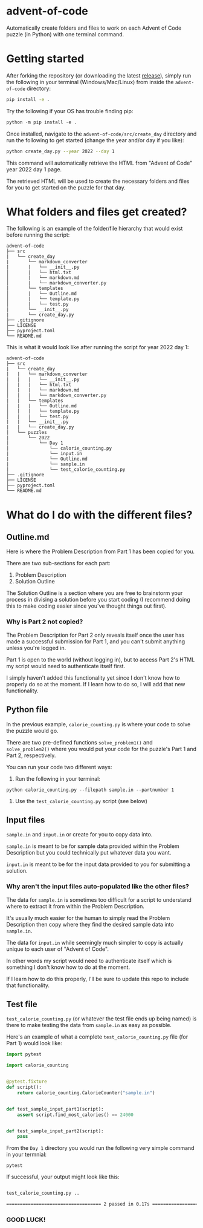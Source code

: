 # advent-of-code

Automatically create folders and files to work on each Advent of Code puzzle (in Python) with one terminal command.

# Getting started

After forking the repository (or downloading the latest [release](https://github.com/alexcwarren/advent-of-code/releases)), simply run the following in your terminal (Windows/Mac/Linux) from inside the `advent-of-code` directory:

```bash
pip install -e .
```

Try the following if your OS has trouble finding pip:

```python
python -m pip install -e .
```

Once installed, navigate to the `advent-of-code/src/create_day` directory and run the following to get started (change the year and/or day if you like):

```bash
python create_day.py --year 2022 --day 1
```

This command will automatically retrieve the HTML from \"Advent of Code\" year 2022 day 1 page.

The retrieved HTML will be used to create the necessary folders and files for you to get started on the puzzle for that day.

# What folders and files get created?

The following is an example of the folder/file hierarchy that would exist before running the script:

```
advent-of-code
├── src
|   └── create_day
|       └── markdown_converter
|       |   └── __init__.py
│       |   └── html.txt
│       |   └── markdown.md
│       |   └── markdown_converter.py
|       └── templates
│       |   └── Outline.md
│       |   └── template.py
│       |   └── test.py
|       └── __init__.py
|       └── create_day.py
├── .gitignore
├── LICENSE
├── pyproject.toml
└── README.md
```

This is what it would look like after running the script for year 2022 day 1:

```
advent-of-code
├── src
|   └── create_day
|   |   └── markdown_converter
|   |   |   └── __init__.py
│   |   |   └── html.txt
│   |   |   └── markdown.md
│   |   |   └── markdown_converter.py
|   |   └── templates
│   |   |   └── Outline.md
│   |   |   └── template.py
│   |   |   └── test.py
|   |   └── __init__.py
|   |   └── create_day.py
|   └── puzzles
|       └── 2022
│           └── Day 1
|               └── calorie_counting.py
|               └── input.in
|               └── Outline.md
|               └── sample.in
|               └── test_calorie_counting.py
├── .gitignore
├── LICENSE
├── pyproject.toml
└── README.md
```

# What do I do with the different files?

## Outline.md

Here is where the Problem Description from Part 1 has been copied for you.

There are two sub-sections for each part:

1. Problem Description
1. Solution Outline

The Solution Outline is a section where you are free to brainstorm your process in divising a solution before you start coding (I recommend doing this to make coding easier since you've thought things out first).

### Why is Part 2 not copied?

The Problem Description for Part 2 only reveals itself once the user has made a successful submission for Part 1, and you can't submit anything unless you're logged in.

Part 1 is open to the world (without logging in), but to access Part 2's HTML my script would need to authenticate itself first.

I simply haven't added this functionality yet since I don't know how to properly do so at the moment.
If I learn how to do so, I will add that new functionality.

## Python file

In the previous example, `calorie_counting.py` is where your code to solve the puzzle would go.

There are two pre-defined functions `solve_problem1()` and `solve_problem2()` where you would put your code for the puzzle's Part 1 and Part 2, respectively.

You can run your code two different ways:

1. Run the following in your terminal:

  `python calorie_counting.py --filepath sample.in --partnumber 1`

1. Use the `test_calorie_counting.py` script (see below)

## Input files

`sample.in` and `input.in` or create for you to copy data into.

`sample.in` is meant to be for sample data provided within the Problem Description but you could technically put whatever data you want.

`input.in` is meant to be for the input data provided to you for submitting a solution.

### Why aren't the input files auto-populated like the other files?

The data for `sample.in` is sometimes too difficult for a script to understand where to extract it from within the Problem Description.

It's usually much easier for the human to simply read the Problem Description then copy where they find the desired sample data into `sample.in`.

The data for `input.in` while seemingly much simpler to copy is actually unique to each user of "Advent of Code".

In other words my script would need to authenticate itself which is something I don't know how to do at the moment.

If I learn how to do this properly, I'll be sure to update this repo to include that functionality.

## Test file

`test_calorie_counting.py` (or whatever the test file ends up being named) is there to make testing the data from `sample.in` as easy as possible.

Here's an example of what a complete `test_calorie_counting.py` file (for Part 1) would look like:

```python
import pytest

import calorie_counting


@pytest.fixture
def script():
    return calorie_counting.CalorieCounter("sample.in")


def test_sample_input_part1(script):
    assert script.find_most_calories() == 24000


def test_sample_input_part2(script):
    pass
```

From the `Day 1` directory you would run the following very simple command in your termnial:

`pytest`

If successful, your output might look like this:

```bash

test_calorie_counting.py ..                                                        [100%]

=================================== 2 passed in 0.17s ===================================
```

### GOOD LUCK!
